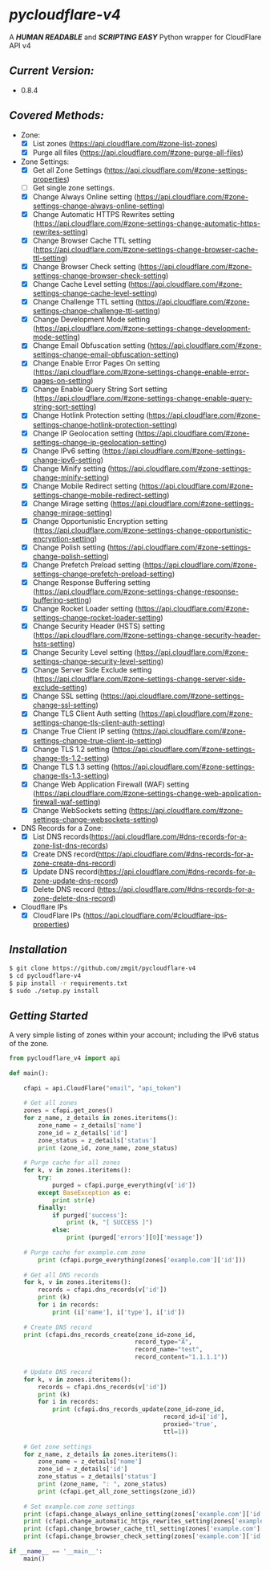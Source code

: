 # *pycloudflare-v4*
A ***HUMAN READABLE*** and ***SCRIPTING EASY*** Python wrapper for CloudFlare API v4

## *Current Version:*
-  0.8.4

## *Covered Methods:*

- Zone:
    - [x] List zones (https://api.cloudflare.com/#zone-list-zones)
    - [x] Purge all files (https://api.cloudflare.com/#zone-purge-all-files)
- Zone Settings:
    - [x] Get all Zone Settings (https://api.cloudflare.com/#zone-settings-properties)
    - [ ] Get single zone settings.  
    - [x] Change Always Online setting (https://api.cloudflare.com/#zone-settings-change-always-online-setting)
    - [x] Change Automatic HTTPS Rewrites setting (https://api.cloudflare.com/#zone-settings-change-automatic-https-rewrites-setting)
    - [x] Change Browser Cache TTL setting (https://api.cloudflare.com/#zone-settings-change-browser-cache-ttl-setting)
    - [x] Change Browser Check setting (https://api.cloudflare.com/#zone-settings-change-browser-check-setting)
    - [x] Change Cache Level setting (https://api.cloudflare.com/#zone-settings-change-cache-level-setting)
    - [x] Change Challenge TTL setting (https://api.cloudflare.com/#zone-settings-change-challenge-ttl-setting)
    - [x] Change Development Mode setting (https://api.cloudflare.com/#zone-settings-change-development-mode-setting)
    - [x] Change Email Obfuscation setting (https://api.cloudflare.com/#zone-settings-change-email-obfuscation-setting)
    - [x] Change Enable Error Pages On setting (https://api.cloudflare.com/#zone-settings-change-enable-error-pages-on-setting)
    - [x] Change Enable Query String Sort setting (https://api.cloudflare.com/#zone-settings-change-enable-query-string-sort-setting)
    - [x] Change Hotlink Protection setting (https://api.cloudflare.com/#zone-settings-change-hotlink-protection-setting)
    - [x] Change IP Geolocation setting (https://api.cloudflare.com/#zone-settings-change-ip-geolocation-setting)
    - [x] Change IPv6 setting (https://api.cloudflare.com/#zone-settings-change-ipv6-setting)
    - [x] Change Minify setting (https://api.cloudflare.com/#zone-settings-change-minify-setting)
    - [x] Change Mobile Redirect setting (https://api.cloudflare.com/#zone-settings-change-mobile-redirect-setting)
    - [x] Change Mirage setting (https://api.cloudflare.com/#zone-settings-change-mirage-setting)
    - [x] Change Opportunistic Encryption setting (https://api.cloudflare.com/#zone-settings-change-opportunistic-encryption-setting)
    - [x] Change Polish setting (https://api.cloudflare.com/#zone-settings-change-polish-setting)
    - [x] Change Prefetch Preload setting (https://api.cloudflare.com/#zone-settings-change-prefetch-preload-setting)
    - [x] Change Response Buffering setting (https://api.cloudflare.com/#zone-settings-change-response-buffering-setting)
    - [x] Change Rocket Loader setting (https://api.cloudflare.com/#zone-settings-change-rocket-loader-setting)
    - [x] Change Security Header (HSTS) setting (https://api.cloudflare.com/#zone-settings-change-security-header-hsts-setting)
    - [x] Change Security Level setting (https://api.cloudflare.com/#zone-settings-change-security-level-setting)
    - [x] Change Server Side Exclude setting (https://api.cloudflare.com/#zone-settings-change-server-side-exclude-setting)
    - [x] Change SSL setting (https://api.cloudflare.com/#zone-settings-change-ssl-setting)
    - [x] Change TLS Client Auth setting (https://api.cloudflare.com/#zone-settings-change-tls-client-auth-setting)
    - [x] Change True Client IP setting (https://api.cloudflare.com/#zone-settings-change-true-client-ip-setting)
    - [x] Change TLS 1.2 setting (https://api.cloudflare.com/#zone-settings-change-tls-1.2-setting)
    - [x] Change TLS 1.3 setting (https://api.cloudflare.com/#zone-settings-change-tls-1.3-setting)
    - [x] Change Web Application Firewall (WAF) setting (https://api.cloudflare.com/#zone-settings-change-web-application-firewall-waf-setting)
    - [x] Change WebSockets setting (https://api.cloudflare.com/#zone-settings-change-websockets-setting)
- DNS Records for a Zone:
    - [x] List DNS records(https://api.cloudflare.com/#dns-records-for-a-zone-list-dns-records)
    - [x] Create DNS record(https://api.cloudflare.com/#dns-records-for-a-zone-create-dns-record)
    - [x] Update DNS record(https://api.cloudflare.com/#dns-records-for-a-zone-update-dns-record)
    - [x] Delete DNS record (https://api.cloudflare.com/#dns-records-for-a-zone-delete-dns-record)
- Cloudflare IPs
    - [x] CloudFlare IPs (https://api.cloudflare.com/#cloudflare-ips-properties)

## *Installation*

```bash
$ git clone https://github.com/zmgit/pycloudflare-v4
$ cd pycloudflare-v4
$ pip install -r requirements.txt
$ sudo ./setup.py install
```

## *Getting Started*

A very simple listing of zones within your account; including the IPv6 status of the zone.

```python
from pycloudflare_v4 import api
 
def main():
 
    cfapi = api.CloudFlare("email", "api_token")
 
    # Get all zones
    zones = cfapi.get_zones()
    for z_name, z_details in zones.iteritems():
        zone_name = z_details['name']
        zone_id = z_details['id']
        zone_status = z_details['status']
        print (zone_id, zone_name, zone_status)
 
    # Purge cache for all zones
    for k, v in zones.iteritems():
        try:
            purged = cfapi.purge_everything(v['id'])
        except BaseException as e:
            print str(e)
        finally:
            if purged['success']:
                print (k, "[ SUCCESS ]")
            else:
                print (purged['errors'][0]['message'])
 
    # Purge cache for example.com zone
        print (cfapi.purge_everything(zones['example.com']['id']))
 
    # Get all DNS records
    for k, v in zones.iteritems():
        records = cfapi.dns_records(v['id'])
        print (k)
        for i in records:
            print (i['name'], i['type'], i['id'])
 
    # Create DNS record
    print (cfapi.dns_records_create(zone_id=zone_id,
                                   record_type="A",
                                   record_name="test",
                                   record_content="1.1.1.1"))
 
    # Update DNS record
    for k, v in zones.iteritems():
        records = cfapi.dns_records(v['id'])
        print (k)
        for i in records:
            print (cfapi.dns_records_update(zone_id=zone_id,
                                           record_id=i['id'],
                                           proxied='true',
                                           ttl=1))
 
    # Get zone settings
    for z_name, z_details in zones.iteritems():
        zone_name = z_details['name']
        zone_id = z_details['id']
        zone_status = z_details['status']
        print (zone_name, ": ", zone_status)
        print (cfapi.get_all_zone_settings(zone_id))
 
    # Set example.com zone settings
    print (cfapi.change_always_online_setting(zones['example.com']['id'], always_online="default"))
    print (cfapi.change_automatic_https_rewrites_setting(zones['example.com']['id'], automatic_https_rewrites="default"))
    print (cfapi.change_browser_cache_ttl_setting(zones['example.com']['id'], browser_cache_ttl="default"))
    print (cfapi.change_browser_check_setting(zones['example.com']['id'], browser_check="default"))
 
if __name__ == '__main__':
    main()
```